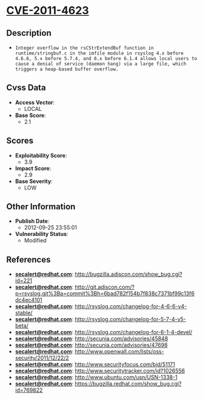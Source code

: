 
# [CVE-2011-4623](http://bugzilla.adiscon.com/show_bug.cgi?id=221)

## Description

- `Integer overflow in the rsCStrExtendBuf function in runtime/stringbuf.c in the imfile module in rsyslog 4.x before 4.6.6, 5.x before 5.7.4, and 6.x before 6.1.4 allows local users to cause a denial of service (daemon hang) via a large file, which triggers a heap-based buffer overflow.`

## Cvss Data

- **Access Vector**:
  - LOCAL
- **Base Score**:
  - 2.1

## Scores

- **Exploitability Score**:
  - 3.9
- **Impact Score**:
  - 2.9
- **Base Severity**:
  - LOW

## Other Information

- **Publish Date**:
  - 2012-09-25 23:55:01
- **Vulnerability Status**:
  - Modified

## References

- **secalert@redhat.com**: http://bugzilla.adiscon.com/show_bug.cgi?id=221
- **secalert@redhat.com**: http://git.adiscon.com/?p=rsyslog.git%3Ba=commit%3Bh=6bad782f154b7f838c7371bf99c13f6dc4ec4101
- **secalert@redhat.com**: http://rsyslog.com/changelog-for-4-6-6-v4-stable/
- **secalert@redhat.com**: http://rsyslog.com/changelog-for-5-7-4-v5-beta/
- **secalert@redhat.com**: http://rsyslog.com/changelog-for-6-1-4-devel/
- **secalert@redhat.com**: http://secunia.com/advisories/45848
- **secalert@redhat.com**: http://secunia.com/advisories/47698
- **secalert@redhat.com**: http://www.openwall.com/lists/oss-security/2011/12/22/2
- **secalert@redhat.com**: http://www.securityfocus.com/bid/51171
- **secalert@redhat.com**: http://www.securitytracker.com/id?1026556
- **secalert@redhat.com**: http://www.ubuntu.com/usn/USN-1338-1
- **secalert@redhat.com**: https://bugzilla.redhat.com/show_bug.cgi?id=769822
